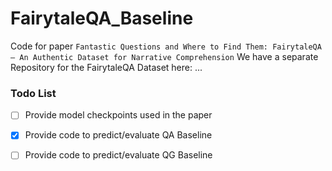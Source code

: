 # FairytaleQA_Baseline
Code for paper ```Fantastic Questions and Where to Find Them: FairytaleQA— An Authentic Dataset for Narrative Comprehension```
We have a separate Repository for the FairytaleQA Dataset here: ...

### Todo List
- [ ] Provide model checkpoints used in the paper
- [x] Provide code to predict/evaluate QA Baseline
- [ ] Provide code to predict/evaluate QG Baseline


